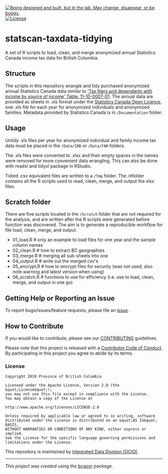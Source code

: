 <a id="devex-badge" rel="Exploration" href="https://github.com/BCDevExchange/assets/blob/master/README.md"><img alt="Being designed and built, but in the lab. May change, disappear, or be buggy." style="border-width:0" src="https://assets.bcdevexchange.org/images/badges/exploration.svg" title="Being designed and built, but in the lab. May change, disappear, or be buggy." /></a>[![License](https://img.shields.io/badge/License-Apache%202.0-blue.svg)](https://opensource.org/licenses/Apache-2.0)

# statscan-taxdata-tidying
 
A set of R scripts to load, clean, and merge anonymized annual Statistics Canada income tax data for British Columbia. 


## Structure

The scripts in this repository wrangle and tidy purchased anonymized annual Statistics Canada data similar to ['Tax filers and dependants with income by source of income' Table: 11-10-0007-01](https://www150.statcan.gc.ca/t1/tbl1/en/tv.action?pid=1110000701). The annual data are provided as sheets in .xls format under the [Statistics Canada Open Licence](https://www.statcan.gc.ca/eng/reference/licence), one .xls file for each year for anonymized individuals and anonymized families. Metadata provided by Statistics Canada is in `/Documentation` folder. 


## Usage

Untidy .xls files per year for anonymized individual and family income tax data must be placed in the `/Data/IND` or `/Data/FAM` folders. 

The .xls files were converted to .xlsx and their empty spaces in the names were removed for more convenient data wrangling. This can also be done with readxl and tidyxl package in RStudio.

Tidied .csv equivalent files are written to a `/Tmp` folder. The `/R`folder contains all the R scripts used to read, clean, merge, and output the xlsx files.



## Scratch folder 

There are five scripts located in the `/Scratch` folder that are not required for the analysis, and are written after the R scripts were generated before function was discovered. The aim is to generate a reproducible workflow for file load, clean, merge, and output.  

- 01_load.R # only an example to load files for one year and the sample column names 
- 02_clean.R # how to extract BC geographies 
- 03_merge.R # merging all sub-sheets into one 
- 04_output.R # write out the merged csv's
- 05_encrypt.R # how to encrypt files for security (was not used, also note warning and latest version when using)
- 06_scratch.R # functions to use for efficiency (i.e. use to load, clean, merge, and output in one go)


## Getting Help or Reporting an Issue

To report bugs/issues/feature requests, please file an [issue](https://github.com/bcgov/StatCan_IncomeTax_Tidying/issues/).

## How to Contribute

If you would like to contribute, please see our [CONTRIBUTING](CONTRIBUTING.md) guidelines.

Please note that this project is released with a [Contributor Code of Conduct](CODE_OF_CONDUCT.md). By participating in this project you agree to abide by its terms.

### License

```
Copyright 2019 Province of British Columbia

Licensed under the Apache License, Version 2.0 (the &quot;License&quot;);
you may not use this file except in compliance with the License.
You may obtain a copy of the License at

http://www.apache.org/licenses/LICENSE-2.0

Unless required by applicable law or agreed to in writing, software distributed under the License is distributed on an &quot;AS IS&quot; BASIS,
WITHOUT WARRANTIES OR CONDITIONS OF ANY KIND, either express or implied.
See the License for the specific language governing permissions and limitations under the License.
```

This repository is maintained by [Integrated Data Division (OCIO)](https://github.com/orgs/bcgov/teams/idd).

---
*This project was created using the [bcgovr](https://github.com/bcgov/bcgovr) package.* 
